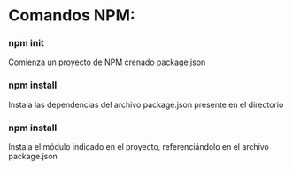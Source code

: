 # Comandos NPM:

### npm init
Comienza un proyecto de NPM crenado package.json


### npm install
Instala las dependencias del archivo package.json presente en el directorio


### npm install <module>
Instala el módulo indicado en el proyecto, referenciándolo en el archivo package.json
